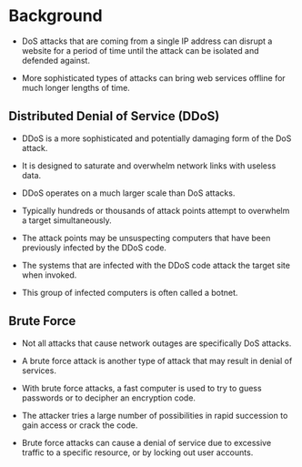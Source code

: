 # Background

- DoS attacks that are coming from a single IP address can disrupt a website for a period of time until the attack can be isolated and defended against. 

- More sophisticated types of attacks can bring web services offline for much longer lengths of time.

## Distributed Denial of Service (DDoS) 

- DDoS is a more sophisticated and potentially damaging form of the DoS attack. 
- It is designed to saturate and overwhelm network links with useless data. 
- DDoS operates on a much larger scale than DoS attacks. 
- Typically hundreds or thousands of attack points attempt to overwhelm a target simultaneously. 
- The attack points may be unsuspecting computers that have been previously infected by the DDoS code. 
- The systems that are infected with the DDoS code attack the target site when invoked. 
 
- This group of infected computers is often called a botnet.

## Brute Force 

- Not all attacks that cause network outages are specifically DoS attacks. 
- A brute force attack is another type of attack that may result in denial of services.

- With brute force attacks, a fast computer is used to try to guess passwords or to decipher an encryption code. 
- The attacker tries a large number of possibilities in rapid succession to gain access or crack the code. 
- Brute force attacks can cause a denial of service due to excessive traffic to a specific resource, or by locking out user accounts.

